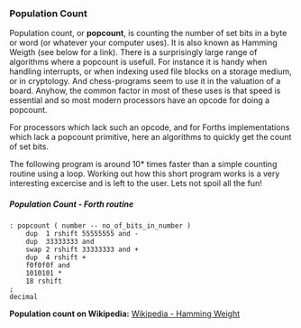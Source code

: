 ### Population Count

Population count, or **popcount**, is counting the number of set bits in a byte or word (or whatever your computer uses). It is also known as Hamming Weigth (see below for a link).
There is a surprisingly large range of algorithms where a popcount is usefull. For instance it is handy when handling interrupts, or when indexing used file blocks on a storage medium, or in cryptology. And chess-programs seem to use it in the valuation of a board. Anyhow, the common factor in most of these uses is that speed is essential and so most modern processors have an opcode for doing a popcount.

For processors which lack such an opcode, and for Forths implementations which lack a popcount primitive, here an algorithms to quickly get the count of set bits.

The following program is around 10* times faster than a simple counting routine using a loop. Working out how this short program works is a very interesting excercise and is left to the user. Lets not spoil all the fun!


##### Population Count - Forth routine
```hex
: popcount ( number -- no_of_bits_in_number )
	dup  1 rshift 55555555 and -
	dup  33333333 and
	swap 2 rshift 33333333 and +
	dup  4 rshift +
	f0f0f0f and
	1010101 *
	18 rshift
;
decimal
```

**Population count on Wikipedia:**
[Wikipedia - Hamming Weight](https://en.wikipedia.org/wiki/Hamming_weight) 

